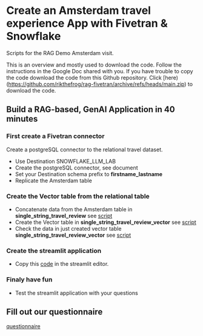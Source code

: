 # Create an Amsterdam travel experience App with Fivetran & Snowflake
Scripts for the RAG Demo Amsterdam visit.

This is an overview and mostly used to download the code. Follow the instructions in the Google Doc shared with you. If you have trouble to copy the code download the code from this Github repository. Click [here)(https://github.com/rikthefrog/rag-fivetran/archive/refs/heads/main.zip) to download the code.

## Build a RAG-based, GenAI Application in 40 minutes

### First create a Fivetran connector

Create a postgreSQL connector to the relational travel dataset.

* Use Destination SNOWFLAKE_LLM_LAB
* Create the postgreSQL connector, see document
* Set your Destination schema prefix to **firstname_lastname**
* Replicate the Amsterdam table

### Create the Vector table from the relational table

* Concatenate data from the Amsterdam table in **single_string_travel_review** see [script](./01-table-create.sql)
* Create the Vector table in **single_string_travel_review_vector** see [script](./02-add-vector-table.sql)
* Check the data in just created vector table **single_string_travel_review_vector** see [script](./03-show-content-vector-table.sql)

### Create the streamlit application

* Copy this [code](./04-streamlit-code.py) in the streamlit editor.

### Finaly have fun

* Test the streamlit application with your questions

## Fill out our questionnaire

[questionnaire](https://forms.gle/jn8nNqjzTnCeZLQT7)
